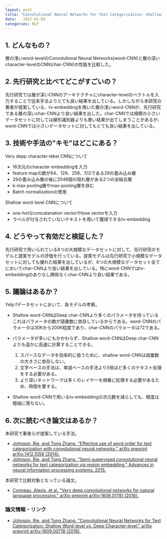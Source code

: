 ```yaml
---
layout: post
title: "Convolutional Neural Networks for Text Categorization: Shallow Word-level vs. Deep Character-level"
date:   2017-01-02
categories: NLP
---
```


## 1. どんなもの？

層の浅いword-levelのConvolutional Neural Networks(word-CNN)と層の深いcharacter-levelのCNN(char-CNN)の性能を比較した。

## 2. 先行研究と比べてどこがすごいの？

先行研究では層が深いCNNのアーキテクチャにcharacter-levelのベクトルを入力することで従来手法よりとても良い結果を出している。しかしながら本研究の著者が提案している、tv-embeddingを用いた層の浅いword-CNNが、先行研究である層の深いchar-CNNより良い結果を出した。char-CNNでは規模の小さいデータセットに対しては線形識別器よりも悪い結果が出てしまうことがあるが、word-CNNでは小さいデータセットに対してもとても良い結果を出している。

## 3. 技術や手法の"キモ"はどこにある？

Very depp character-lebel CNNについて
* 16次元のcharacter embeddingを入力
* feature mapの数が64、128、256、512である29の畳み込み層
* 29の畳み込み層の後に2048個の隠れ層がある2つの全結合層
* k-max pooling層やmax-pooling層を挟む
* Batch normalizationの使用

Shallow word-level CNNについて
* one-hotなconcatenation vectorやbow vectorを入力
* ラベルが付与されていないテキストを用いて獲得できるtv-embedding

## 4. どうやって有効だと検証した？

先行研究で用いられている8つの大規模なデータセットに対して、先行研究のモデルと提案モデルの評価を行っている。提案モデルは先行研究で小規模なデータセットに対しても優れた結果を出しているが、8つの大規模なデータセット全てにおいてchar-CNNより良い結果を出している。特にword-CNNではtv-embeddingのありなし関係なくchar-CNNより良い結果である。

## 5. 議論はあるか？

Yelp.fデータセットにおいて、各モデルの考察。

* Shallow word-CNNはDeep char-CNNより多くのパラメータを持っている  
  これはパラメータの数が語彙数に依存しているからである。word-CNNのパラメータは30Kから200K程度であり、char-CNNのパラメータは72である。

* パラメータが多いにもかかわらず、Shallow word-CNNはDeep char-CNNよりも遥かに高速に計算することできる。
  1. スパースなデータを効率的に扱うために、shallow word-CNNは語彙数の大きさに依存しない。
  2. 文字ベースの手法は、単語ベースの手法より5倍ほど多くのテキスト処理をする必要がある。
  3. より深いネットワークは多くのレイヤーを順番に処理する必要があるため、時間を要する。

* Shallow word-CNNで用いるtv-embeddingの次元数を減らしても、精度は極端に落ちない。
  
## 6. 次に読むべき論文はあるか？

本研究で著者らが提案している手法。
* [Johnson, Rie, and Tong Zhang. "Effective use of word order for text categorization with convolutional neural networks." arXiv preprint arXiv:1412.1058 (2014).](https://arxiv.org/abs/1412.1058)
* [Johnson, Rie, and Tong Zhang. "Semi-supervised convolutional neural networks for text categorization via region embedding." Advances in neural information processing systems. 2015.](http://papers.nips.cc/paper/5849-semi-supervised-convolutional-neural-networks-for-text-categorization-via-region-embedding.pdf)

本研究で比較対象となっている論文。
* [Conneau, Alexis, et al. "Very deep convolutional networks for natural language processing." arXiv preprint arXiv:1606.01781 (2016).](https://arxiv.org/pdf/1606.01781)

### 論文情報・リンク

* [Johnson, Rie, and Tong Zhang. "Convolutional Neural Networks for Text Categorization: Shallow Word-level vs. Deep Character-level." arXiv preprint arXiv:1609.00718 (2016).](https://arxiv.org/pdf/1609.00718)
